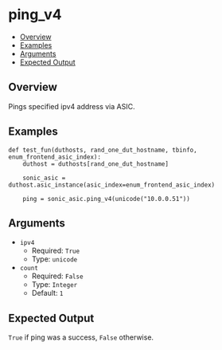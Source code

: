# ping_v4

- [Overview](#overview)
- [Examples](#examples)
- [Arguments](#arguments)
- [Expected Output](#expected-output)

## Overview
Pings specified ipv4 address via ASIC.

## Examples
```
def test_fun(duthosts, rand_one_dut_hostname, tbinfo, enum_frontend_asic_index):
    duthost = duthosts[rand_one_dut_hostname]

    sonic_asic = duthost.asic_instance(asic_index=enum_frontend_asic_index)

    ping = sonic_asic.ping_v4(unicode("10.0.0.51"))
```

## Arguments
- `ipv4`
    - Required: `True`
    - Type: `unicode`
- `count`
    - Required: `False`
    - Type: `Integer`
    - Default: `1`

## Expected Output
`True` if ping was a success, `False` otherwise.
